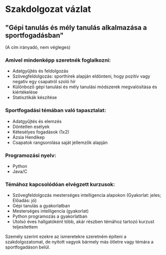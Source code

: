 # Szakdolgozat vázlat

## "Gépi tanulás és mély tanulás alkalmazása a sportfogadásban"

(A cím irányadó, nem végleges)

### Amivel mindenképp szeretnék foglalkozni:

   - Adatgyűjtés és feldolgozás
   - Szövegfeldolgozás: sporthírek alapján eldönteni, hogy pozitív vagy negatív egy csapatról szoló hír
   - Különboző gépi tanulási és mély tanulási módszerek megvalósítása és kiértékelése
   - Statisztikák készítése 


### Sportfogadási témában való tapasztalat:

   - Adatgyűjtés és elemzés
   - Döntetlen esélyek
   - Kétesélyes fogadások (1x2)
   - Ázsia Hendikep 
   - Csapatok rangsorolása saját jellemzők alapján

### Programozási nyelv:

   - Python
   - Java/C 

### Témához kapcsolódóan elvégzett kurzusok:

   - Szövegfeldolgozás mesterséges intelligencia alapokon (Gyakorlat: jeles; Előadás: jó)
   - Gépi tanulás a gyakorlatban
   - Mesterséges intelligencia (gyakorlat)
   - Python programozás a gyakorlatban
   - Utolsó éves hallgatóként több, akár részben témához tartozó kurzust teljesítettem

Személy szerint ezekre az ismeretekre szeretném építeni a szakdolgozatomat, de nyitott vagyok bármely más ötletre vagy témára a sportfogadáson belül.
